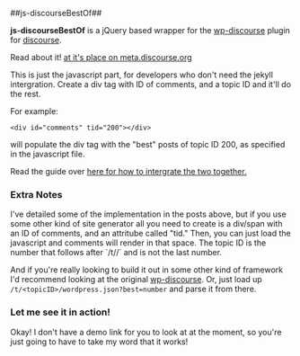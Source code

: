 ##js-discourseBestOf##

**js-discourseBestOf** is a jQuery based wrapper for the  [wp-discourse](https://github.com/discourse/wp-discourse "wp-discourse") plugin for [discourse](https://github.com/discourse/discourse). 

Read about it! [at it's place on meta.discourse.org](http://meta.discourse.org/t/discourse-plugin-for-static-site-generators-like-jekyll-or-octopress/7965/16)

This is just the javascript part, for developers who don't need the jekyll intergration. Create a div tag with ID of comments, and a topic ID and it'll do the rest.

For example:
```
<div id="comments" tid="200"></div>
```
will populate the div tag with the "best" posts of topic ID 200, as specified in the javascript file.

Read the guide over [here for how to intergrate the two together.][7]

<h3> Extra Notes </h3>
I've detailed some of the implementation in the posts above, but if you use some other kind of site generator all you need to create is a div/span with an ID of comments, and an attritube called "tid." Then, you can just load the javascript and comments will render in that space. The topic ID is the number that follows after `/t/<post-slug>/` and is not the last number. 

And if you're really looking to build it out in some other kind of framework I'd recommend looking at the original [wp-discourse][6]. Or, just load up `/t/<topicID>/wordpress.json?best=number` and parse it from there.


  [1]: https://github.com/trident523/js-discourseBestOf
  [2]: https://github.com/discourse/wp-discourse
  [3]: http://meta.discourse.org/users/sam
  [4]: http://benalman.com/code/projects/php-simple-proxy/docs/files/ba-simple-proxy-php.html
  [5]: http://temp.trid.in:8080/
  [6]: https://github.com/discourse/wp-discourse
  [7]: https://github.com/trident523/jekyll-DiscourseBestOf



### Let me see it in action! ###
Okay! I don't have a demo link for you to look at at the moment, so you're just going to have to take my word that it works!

